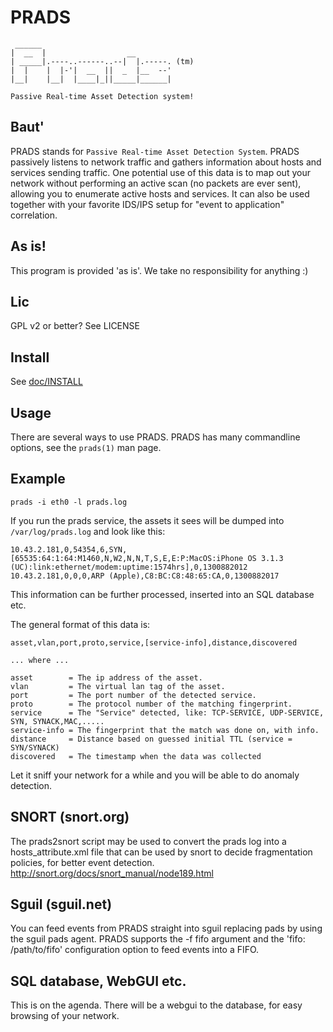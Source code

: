 # PRADS #

```text
 ______
|  __  |                  __
| _____|.----..------..--|  |.-----. (tm)
|  |    |  |-'|  __  ||  _  |__  --'
|__|    |__|  |____|_||_____|______|

Passive Real-time Asset Detection system!
```

## Baut' ##

PRADS stands for `Passive Real-time Asset Detection System`. PRADS passively
listens to network traffic and gathers information about hosts and services
sending traffic. One potential use of this data is to map out your network
without performing an active scan (no packets are ever sent), allowing you to
enumerate active hosts and services. It can also be used together with your
favorite IDS/IPS setup for "event to application" correlation.

## As is! ##

This program is provided 'as is'. We take no responsibility for anything :)

## Lic ##

GPL v2 or better? See LICENSE

## Install ##

See [doc/INSTALL](doc/INSTALL)

## Usage ##

There are several ways to use PRADS.
PRADS has many commandline options, see the `prads(1)` man page.

## Example ##

`prads -i eth0 -l prads.log`

If you run the prads service, the assets it sees will be dumped into
`/var/log/prads.log` and look like this:

```text
10.43.2.181,0,54354,6,SYN,[65535:64:1:64:M1460,N,W2,N,N,T,S,E,E:P:MacOS:iPhone OS 3.1.3 (UC):link:ethernet/modem:uptime:1574hrs],0,1300882012
10.43.2.181,0,0,0,ARP (Apple),C8:BC:C8:48:65:CA,0,1300882017
```

This information can be further processed, inserted into an SQL database etc.

The general format of this data is:

```text
asset,vlan,port,proto,service,[service-info],distance,discovered

... where ...

asset        = The ip address of the asset.
vlan         = The virtual lan tag of the asset.
port         = The port number of the detected service.
proto        = The protocol number of the matching fingerprint.
service      = The "Service" detected, like: TCP-SERVICE, UDP-SERVICE, SYN, SYNACK,MAC,.....
service-info = The fingerprint that the match was done on, with info.
distance     = Distance based on guessed initial TTL (service = SYN/SYNACK)
discovered   = The timestamp when the data was collected
```

Let it sniff your network for a while and you will be able to do anomaly
detection.

## SNORT (snort.org) ##

The prads2snort script may be used to convert the prads log into a
hosts_attribute.xml file that can be used by snort to decide fragmentation
policies, for better event detection.
http://snort.org/docs/snort_manual/node189.html

## Sguil (sguil.net) ##

You can feed events from PRADS straight into sguil replacing pads by using
the sguil pads agent. PRADS supports the -f fifo argument and the 'fifo:
/path/to/fifo' configuration option to feed events into a FIFO.

## SQL database, WebGUI etc. ##

This is on the agenda. There will be a webgui to the database, for easy
browsing of your network.
